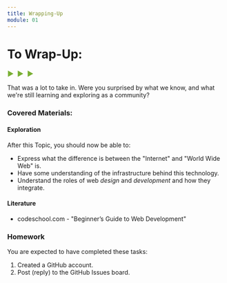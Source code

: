 ```yaml
---
title: Wrapping-Up
module: 01
---
```


# To Wrap-Up:
<span style="color: #79AF33; font-size: medium; font-weight: bold">▶ &nbsp;▶  &nbsp;▶</span>

That was a lot to take in. Were you surprised by what we know, and what we're still learning and exploring as a community?

### Covered Materials:

#### Exploration
After this Topic, you should now be able to:
- Express what the difference is between the "Internet" and "World Wide Web" is.
- Have some understanding of the infrastructure behind this technology.
- Understand the roles of web _design_ and _development_ and how they integrate.

#### Literature
- codeschool.com - "Beginner’s Guide to Web Development"


### Homework
You are expected to have completed these tasks:
1. Created a GitHub account.
2. Post (reply) to the GitHub Issues board.
